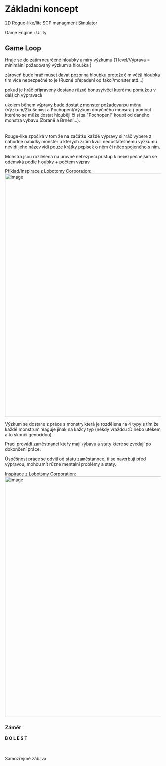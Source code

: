# Základní koncept
2D Rogue-like/lite SCP managment Simulator

Game Engine : Unity



## Game Loop
Hraje se do zatim neurčené hloubky a míry výzkumu (1 level/Výprava = minimální požadovaný výzkum a hloubka ) 

zároveň bude hráč muset davat pozor na hloubku protože čim větši hloubka tim více nebezpečné to je (Ruzné přepadení od fakcí/monster atd...) 

pokud je hráč připravený dostane různé bonusy/věci které mu pomužou v dalšich výpravach


ukolem během výpravy bude dostat z monster požadovanou měnu (Výzkum/Zkušenost a Pochopení/Výzkum dotyčného monstra ) pomocí kterého se může dostat hlouběji či si za "Pochopení" koupit od daného monstra výbavu (Zbraně a Brnění...).
<br><br><br>
Rouge-like zpočivá v tom že na začátku každé výpravy si hráč vybere z náhodné nabídky monster 
u kteŕych zatim kvuli nedostatečnému výzkumu nevidí jeho název vidi pouze krátky popisek o něm či něco spojeného s nim.

Monstra jsou rozdělená na urovně nebezpeči přístup k nebezpečnějším se odemyká podle hloubky + počtem výprav

Příklad/Inspirace z Lobotomy Corporation:
<img width="1694" height="785" alt="image" src="https://github.com/user-attachments/assets/6903532e-799e-4b43-9ad4-cb768a2260eb" />

Výzkum se dostane z práce s monstry která je rozdělena na 4 typy s tím že každé monstrum reaguje jinak na každy typ (někdy vraždou :D nebo utěkem a to skončí genocidou).

Praci provádí zaměstnanci kteŕy mají výbavu a staty které se zvedají po dokončení práce.

Úspěšnost práce se odvijí od statu zaměstannce, ti se naverbují před výpravou, mohou mít různé mentalní problémy a staty. 







Inspirace z Lobotomy Corporation:
<img width="1400" height="778" alt="image" src="https://github.com/user-attachments/assets/6241b13d-aef5-44a0-b4e1-66fa496a456f" />

### Záměr
**B O L E S T**

<br><br> Samozřejmě zábava
